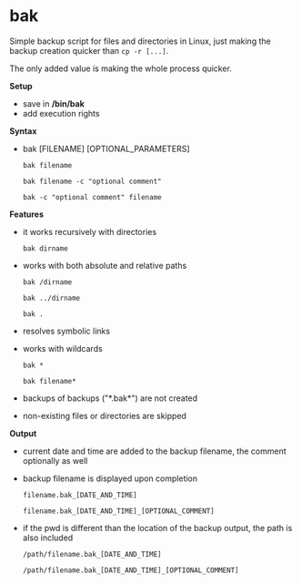 # bak
Simple backup script for files and directories in Linux, just making the backup creation quicker than `cp -r [...]`.

The only added value is making the whole process quicker.


**Setup**
- save in **/bin/bak**
- add execution rights



**Syntax**

- bak [FILENAME] [OPTIONAL_PARAMETERS]
  
   `bak filename`

   `bak filename -c "optional comment"`

   `bak -c "optional comment" filename`



**Features**

- it works recursively with directories

   `bak dirname`

- works with both absolute and relative paths

   `bak /dirname`

   `bak ../dirname`

   `bak .`

- resolves symbolic links
- works with wildcards
  
  `bak *`
  
  `bak filename*`
  
- backups of backups ("\*.bak*\") are not created
- non-existing files or directories are skipped



**Output**

- current date and time are added to the backup filename, the comment optionally as well
- backup filename is displayed upon completion
  
   `filename.bak_[DATE_AND_TIME]`

   `filename.bak_[DATE_AND_TIME]_[OPTIONAL_COMMENT]`

- if the pwd is different than the location of the backup output, the path is also included

   `/path/filename.bak_[DATE_AND_TIME]`

   `/path/filename.bak_[DATE_AND_TIME]_[OPTIONAL_COMMENT]`
  



